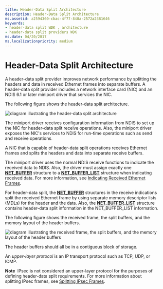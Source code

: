 ```yaml
---
title: Header-Data Split Architecture
description: Header-Data Split Architecture
ms.assetid: a2594360-cbac-4f77-840a-2572a2381646
keywords:
- header-data split WDK , architecture
- header-data split providers WDK
ms.date: 04/20/2017
ms.localizationpriority: medium
---
```


# Header-Data Split Architecture





A header-data split provider improves network performance by splitting the headers and data in received Ethernet frames into separate buffers. A header-data split provider includes a network interface card (NIC) and an NDIS 6.1 or later miniport driver that services the NIC.

The following figure shows the header-data split architecture.

![diagram illustrating the header-data split architecture](images/hdsplitarchitecture.png)

The miniport driver receives configuration information from NDIS to set up the NIC for header-data split receive operations. Also, the miniport driver exposes the NIC's services to NDIS for run-time operations such as send and receive operations.

A NIC that is capable of header-data split operations receives Ethernet frames and splits the headers and data into separate receive buffers.

The miniport driver uses the normal NDIS receive functions to indicate the received data to NDIS. Also, the driver must assign exactly one [**NET\_BUFFER**](https://docs.microsoft.com/windows-hardware/drivers/ddi/ndis/ns-ndis-_net_buffer) structure to a [**NET\_BUFFER\_LIST**](https://docs.microsoft.com/windows-hardware/drivers/ddi/ndis/ns-ndis-_net_buffer_list) structure when indicating received data. For more information, see [Indicating Received Ethernet Frames](indicating-received-ethernet-frames.md).

For header-data split, the [**NET\_BUFFER**](https://docs.microsoft.com/windows-hardware/drivers/ddi/ndis/ns-ndis-_net_buffer) structures in the receive indications split the received Ethernet frame by using separate memory descriptor lists (MDLs) for the header and the data. Also, the [**NET\_BUFFER\_LIST**](https://docs.microsoft.com/windows-hardware/drivers/ddi/ndis/ns-ndis-_net_buffer_list) structure contains header-data split information in the NET\_BUFFER\_LIST information.

The following figure shows the received frame, the split buffers, and the memory layout of the header buffers.

![diagram illustrating the received frame, the split buffers, and the memory layout of the header buffers](images/hdspllitbuffers.png)

The header buffers should all be in a contiguous block of storage.

An *upper-layer protocol* is an IP transport protocol such as TCP, UDP, or ICMP.

**Note**  IPsec is not considered an upper-layer protocol for the purposes of defining header-data split requirements. For more information about splitting IPsec frames, see [Splitting IPsec Frames](splitting-ipsec-frames.md).

 

 

 





